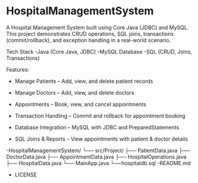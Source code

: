 # HospitalManagementSystem

A Hospital Management System built using Core Java (JDBC) and MySQL.
This project demonstrates CRUD operations, SQL joins, transactions (commit/rollback), and exception handling in a real-world scenario.

Tech Stack
-Java (Core Java, JDBC)
-MySQL Database
-SQL (CRUD, Joins, Transactions)

Features:
- Manage Patients – Add, view, and delete patient records

- Manage Doctors – Add, view, and delete doctors

- Appointments – Book, view, and cancel appointments

- Transaction Handling – Commit and rollback for appointment booking

- Database Integration – MySQL with JDBC and PreparedStatements

- SQL Joins & Reports – View appointments with patient & doctor details

-HospitalManagementSystem/
    └── src/Project/
        ├── PatientData.java
        ├── DoctorData.java
        ├── AppointmentData.java
        ├── HospitalOperations.java
        ├── HospitalData.java
        └── MainApp.java
    └──hospitaldb.sql
-README.md
- LICENSE
